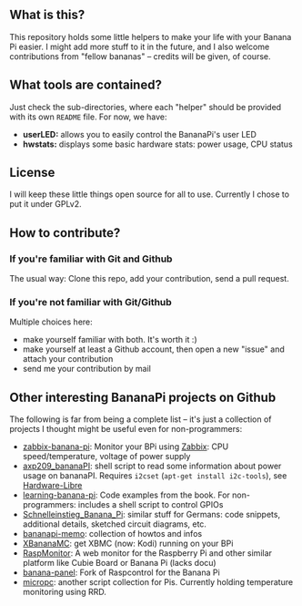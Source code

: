 ## What is this?
This repository holds some little helpers to make your life with your Banana Pi
easier. I might add more stuff to it in the future, and I also welcome
contributions from "fellow bananas" – credits will be given, of course.


## What tools are contained?
Just check the sub-directories, where each "helper" should be provided with its
own `README` file. For now, we have:

* **userLED:** allows you to easily control the BananaPi's user LED
* **hwstats:** displays some basic hardware stats: power usage, CPU status


## License
I will keep these little things open source for all to use. Currently I chose
to put it under GPLv2.


## How to contribute?
### If you're familiar with Git and Github
The usual way: Clone this repo, add your contribution, send a pull request.

### If you're not familiar with Git/Github
Multiple choices here:

* make yourself familiar with both. It's worth it :)
* make yourself at least a Github account, then open a new "issue" and attach your contribution
* send me your contribution by mail


## Other interesting BananaPi projects on Github
The following is far from being a complete list – it's just a collection of projects
I thought might be useful even for non-programmers:

* [zabbix-banana-pi](https://github.com/harryklein/zabbix-banana-pi): Monitor your BPi using
  [Zabbix](http://www.zabbix.com/): CPU speed/temperature, voltage of power supply
* [axp209_bananaPI](https://github.com/zoon81/axp209_bananaPI): shell script to
  read some information about power usage on bananaPI. Requires `i2cset` (`apt-get install i2c-tools`),
  see [Hardware-Libre](http://hardware-libre.fr/2014/11/banana-pi-axp209-battery-power-monitoring/)
* [learning-banana-pi](https://github.com/CMDann/learning-banana-pi): Code
  examples from the book. For non-programmers: includes a shell script to control GPIOs
* [Schnelleinstieg_Banana_Pi](https://github.com/mschlenker/Schnelleinstieg_Banana_Pi): similar
  stuff for Germans: code snippets, additional details, sketched circuit diagrams, etc.
* [bananapi-memo](https://github.com/annbigbig/bananapi-memo): collection of howtos and infos
* [XBananaMC](https://github.com/XBananaMC/XBananaMC): get XBMC (now: Kodi) running on your BPi
* [RaspMonitor](https://github.com/DreamedAtlas/RaspMonitor): A web monitor for
  the Raspberry Pi and other similar platform like Cubie Board or Banana Pi (lacks docu)
* [banana-panel](https://github.com/harmon25/banana-panel): Fork of Raspcontrol for the Banana Pi
* [micropc](https://github.com/marines/micropc): another script collection for Pis.
  Currently holding temperature monitoring using RRD.
